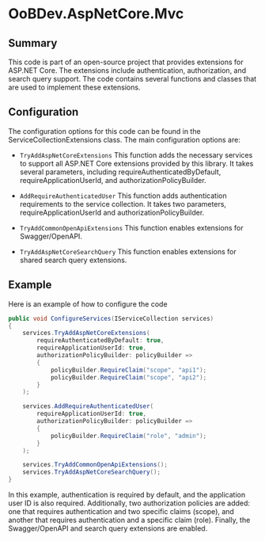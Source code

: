 # OoBDev.AspNetCore.Mvc

## Summary

This code is part of an open-source project that provides extensions for ASP.NET Core. 
The extensions include authentication, authorization, and search query support. The code 
contains several functions and classes that are used to implement these extensions.

## Configuration

The configuration options for this code can be found in the ServiceCollectionExtensions 
class. The main configuration options are:

* `TryAddAspNetCoreExtensions` This function adds the necessary services to support all 
  ASP.NET Core extensions provided by this library. It takes several parameters, including 
  requireAuthenticatedByDefault, requireApplicationUserId, and authorizationPolicyBuilder.

* `AddRequireAuthenticatedUser` This function adds authentication requirements to the service 
  collection. It takes two parameters, requireApplicationUserId and authorizationPolicyBuilder.

* `TryAddCommonOpenApiExtensions` This function enables extensions for Swagger/OpenAPI.

* `TryAddAspNetCoreSearchQuery` This function enables extensions for shared search query 
  extensions.


## Example

Here is an example of how to configure the code

```csharp
public void ConfigureServices(IServiceCollection services)
{
    services.TryAddAspNetCoreExtensions(
        requireAuthenticatedByDefault: true,
        requireApplicationUserId: true,
        authorizationPolicyBuilder: policyBuilder =>
        {
            policyBuilder.RequireClaim("scope", "api1");
            policyBuilder.RequireClaim("scope", "api2");
        }
    );

    services.AddRequireAuthenticatedUser(
        requireApplicationUserId: true,
        authorizationPolicyBuilder: policyBuilder =>
        {
            policyBuilder.RequireClaim("role", "admin");
        }
    );

    services.TryAddCommonOpenApiExtensions();
    services.TryAddAspNetCoreSearchQuery();
}
```

In this example, authentication is required by default, and the application user ID is also 
required. Additionally, two authorization policies are added: one that requires 
authentication and two specific claims (scope), and another that requires authentication 
and a specific claim (role). Finally, the Swagger/OpenAPI and search query extensions are 
enabled.